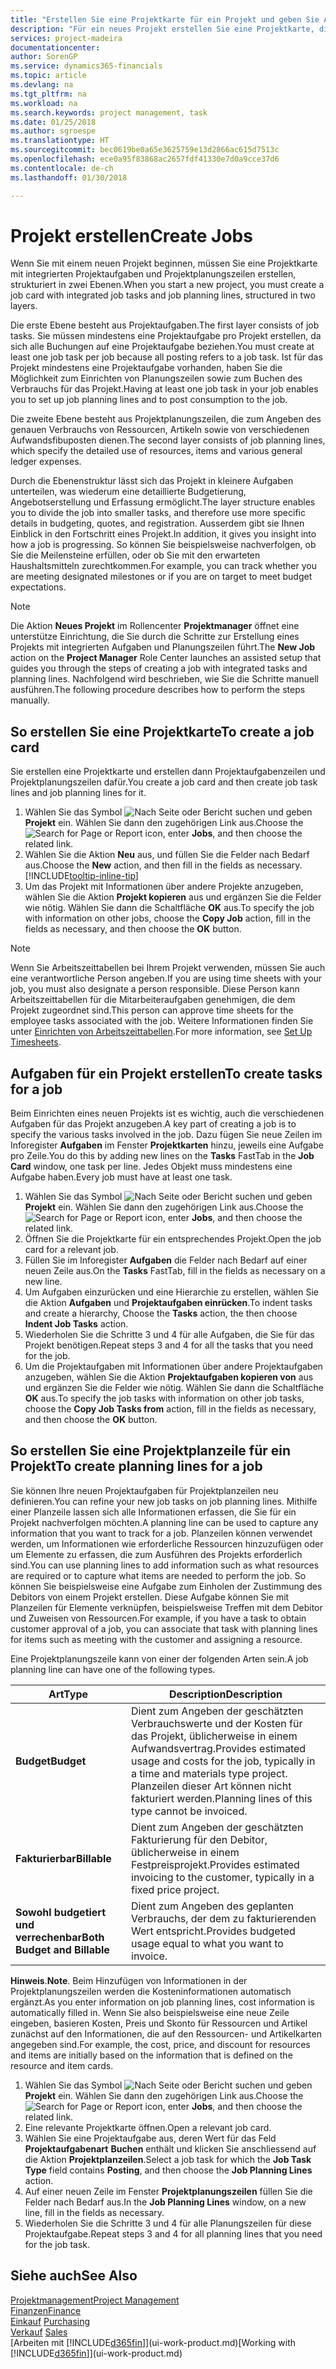 ```yaml
---
title: "Erstellen Sie eine Projektkarte für ein Projekt und geben Sie Aufgaben an| Microsoft Docs"
description: "Für ein neues Projekt erstellen Sie eine Projektkarte, die Projektaufgaben und enthält Planungszeilen erstellt, um Ihnen zu helfen, Status und Budgets zu verwalten."
services: project-madeira
documentationcenter: 
author: SorenGP
ms.service: dynamics365-financials
ms.topic: article
ms.devlang: na
ms.tgt_pltfrm: na
ms.workload: na
ms.search.keywords: project management, task
ms.date: 01/25/2018
ms.author: sgroespe
ms.translationtype: HT
ms.sourcegitcommit: bec0619be0a65e3625759e13d2866ac615d7513c
ms.openlocfilehash: ece0a95f83868ac2657fdf41330e7d0a9cce37d6
ms.contentlocale: de-ch
ms.lasthandoff: 01/30/2018

---
```

# <a name="create-jobs"></a><span data-ttu-id="56c27-103">Projekt erstellen</span><span class="sxs-lookup"><span data-stu-id="56c27-103">Create Jobs</span></span>
<span data-ttu-id="56c27-104">Wenn Sie mit einem neuen Projekt beginnen, müssen Sie eine Projektkarte mit integrierten Projektaufgaben und Projektplanungszeilen erstellen, strukturiert in zwei Ebenen.</span><span class="sxs-lookup"><span data-stu-id="56c27-104">When you start a new project, you must create a job card with integrated job tasks and job planning lines, structured in two layers.</span></span>  

<span data-ttu-id="56c27-105">Die erste Ebene besteht aus Projektaufgaben.</span><span class="sxs-lookup"><span data-stu-id="56c27-105">The first layer consists of job tasks.</span></span> <span data-ttu-id="56c27-106">Sie müssen mindestens eine Projektaufgabe pro Projekt erstellen, da sich alle Buchungen auf eine Projektaufgabe beziehen.</span><span class="sxs-lookup"><span data-stu-id="56c27-106">You must create at least one job task per job because all posting refers to a job task.</span></span> <span data-ttu-id="56c27-107">Ist für das Projekt mindestens eine Projektaufgabe vorhanden, haben Sie die Möglichkeit zum Einrichten von Planungszeilen sowie zum Buchen des Verbrauchs für das Projekt.</span><span class="sxs-lookup"><span data-stu-id="56c27-107">Having at least one job task in your job enables you to set up job planning lines and to post consumption to the job.</span></span>

<span data-ttu-id="56c27-108">Die zweite Ebene besteht aus Projektplanungszeilen, die zum Angeben des genauen Verbrauchs von Ressourcen, Artikeln sowie von verschiedenen Aufwandsfibuposten dienen.</span><span class="sxs-lookup"><span data-stu-id="56c27-108">The second layer consists of job planning lines, which specify the detailed use of resources, items and various general ledger expenses.</span></span>

<span data-ttu-id="56c27-109">Durch die Ebenenstruktur lässt sich das Projekt in kleinere Aufgaben unterteilen, was wiederum eine detaillierte Budgetierung, Angebotserstellung und Erfassung ermöglicht.</span><span class="sxs-lookup"><span data-stu-id="56c27-109">The layer structure enables you to divide the job into smaller tasks, and therefore use more specific details in budgeting, quotes, and registration.</span></span> <span data-ttu-id="56c27-110">Ausserdem gibt sie Ihnen Einblick in den Fortschritt eines Projekt.</span><span class="sxs-lookup"><span data-stu-id="56c27-110">In addition, it gives you insight into how a job is progressing.</span></span> <span data-ttu-id="56c27-111">So können Sie beispielsweise nachverfolgen, ob Sie die Meilensteine erfüllen, oder ob Sie mit den erwarteten Haushaltsmitteln zurechtkommen.</span><span class="sxs-lookup"><span data-stu-id="56c27-111">For example, you can track whether you are meeting designated milestones or if you are on target to meet budget expectations.</span></span>

> [!NOTE]  
>   <span data-ttu-id="56c27-112">Die Aktion **Neues Projekt** im Rollencenter **Projektmanager** öffnet eine unterstütze Einrichtung, die Sie durch die Schritte zur Erstellung eines Projekts mit integrierten Aufgaben und Planungszeilen führt.</span><span class="sxs-lookup"><span data-stu-id="56c27-112">The **New Job** action on the **Project Manager** Role Center launches an assisted setup that guides you through the steps of creating a job with integrated tasks and planning lines.</span></span> <span data-ttu-id="56c27-113">Nachfolgend wird beschrieben, wie Sie die Schritte manuell ausführen.</span><span class="sxs-lookup"><span data-stu-id="56c27-113">The following procedure describes how to perform the steps manually.</span></span>

## <a name="to-create-a-job-card"></a><span data-ttu-id="56c27-114">So erstellen Sie eine Projektkarte</span><span class="sxs-lookup"><span data-stu-id="56c27-114">To create a job card</span></span>
<span data-ttu-id="56c27-115">Sie erstellen eine Projektkarte und erstellen dann Projektaufgabenzeilen und Projektplanungszeilen dafür.</span><span class="sxs-lookup"><span data-stu-id="56c27-115">You create a job card and then create job task lines and job planning lines for it.</span></span>

1. <span data-ttu-id="56c27-116">Wählen Sie das Symbol ![Nach Seite oder Bericht suchen](media/ui-search/search_small.png "Nach Seite oder Bericht suchen") und geben **Projekt** ein. Wählen Sie dann den zugehörigen Link aus.</span><span class="sxs-lookup"><span data-stu-id="56c27-116">Choose the ![Search for Page or Report](media/ui-search/search_small.png "Search for Page or Report icon") icon, enter **Jobs**, and then choose the related link.</span></span>  
2. <span data-ttu-id="56c27-117">Wählen Sie die Aktion **Neu** aus, und füllen Sie die Felder nach Bedarf aus.</span><span class="sxs-lookup"><span data-stu-id="56c27-117">Choose the **New** action, and then fill in the fields as necessary.</span></span> [!INCLUDE[tooltip-inline-tip](includes/tooltip-inline-tip_md.md)]
3. <span data-ttu-id="56c27-118">Um das Projekt mit Informationen über andere Projekte anzugeben, wählen Sie die Aktion **Projekt kopieren** aus und ergänzen Sie die Felder wie nötig. Wählen Sie dann die Schaltfläche **OK** aus.</span><span class="sxs-lookup"><span data-stu-id="56c27-118">To specify the job with information on other jobs, choose the **Copy Job** action, fill in the fields as necessary, and then choose the **OK** button.</span></span>

> [!NOTE]  
>   <span data-ttu-id="56c27-119">Wenn Sie Arbeitszeittabellen bei Ihrem Projekt verwenden, müssen Sie auch eine verantwortliche Person angeben.</span><span class="sxs-lookup"><span data-stu-id="56c27-119">If you are using time sheets with your job, you must also designate a person responsible.</span></span> <span data-ttu-id="56c27-120">Diese Person kann Arbeitszeittabellen für die Mitarbeiteraufgaben genehmigen, die dem Projekt zugeordnet sind.</span><span class="sxs-lookup"><span data-stu-id="56c27-120">This person can approve time sheets for the employee tasks associated with the job.</span></span> <span data-ttu-id="56c27-121">Weitere Informationen finden Sie unter [Einrichten von Arbeitszeittabellen](projects-how-setup-time-sheets.md).</span><span class="sxs-lookup"><span data-stu-id="56c27-121">For more information, see [Set Up Timesheets](projects-how-setup-time-sheets.md).</span></span>

## <a name="to-create-tasks-for-a-job"></a><span data-ttu-id="56c27-122">Aufgaben für ein Projekt erstellen</span><span class="sxs-lookup"><span data-stu-id="56c27-122">To create tasks for a job</span></span>
<span data-ttu-id="56c27-123">Beim Einrichten eines neuen Projekts ist es wichtig, auch die verschiedenen Aufgaben für das Projekt anzugeben.</span><span class="sxs-lookup"><span data-stu-id="56c27-123">A key part of creating a job is to specify the various tasks involved in the job.</span></span> <span data-ttu-id="56c27-124">Dazu fügen Sie neue Zeilen im Inforegister **Aufgaben** im Fenster **Projektkarten** hinzu, jeweils eine Aufgabe pro Zeile.</span><span class="sxs-lookup"><span data-stu-id="56c27-124">You do this by adding new lines on the **Tasks** FastTab in the **Job Card** window, one task per line.</span></span> <span data-ttu-id="56c27-125">Jedes Objekt muss mindestens eine Aufgabe haben.</span><span class="sxs-lookup"><span data-stu-id="56c27-125">Every job must have at least one task.</span></span>

1. <span data-ttu-id="56c27-126">Wählen Sie das Symbol ![Nach Seite oder Bericht suchen](media/ui-search/search_small.png "Nach Seite oder Bericht suchen") und geben **Projekt** ein. Wählen Sie dann den zugehörigen Link aus.</span><span class="sxs-lookup"><span data-stu-id="56c27-126">Choose the ![Search for Page or Report](media/ui-search/search_small.png "Search for Page or Report icon") icon, enter **Jobs**, and then choose the related link.</span></span>
2. <span data-ttu-id="56c27-127">Öffnen Sie die Projektkarte für ein entsprechendes Projekt.</span><span class="sxs-lookup"><span data-stu-id="56c27-127">Open the job card for a relevant job.</span></span>
3. <span data-ttu-id="56c27-128">Füllen Sie im Inforegister **Aufgaben** die Felder nach Bedarf auf einer neuen Zeile aus.</span><span class="sxs-lookup"><span data-stu-id="56c27-128">On the **Tasks** FastTab, fill in the fields as necessary on a new line.</span></span>
4. <span data-ttu-id="56c27-129">Um Aufgaben einzurücken und eine Hierarchie zu erstellen, wählen Sie die Aktion **Aufgaben** und **Projektaufgaben einrücken**.</span><span class="sxs-lookup"><span data-stu-id="56c27-129">To indent tasks and create a hierarchy, Choose the **Tasks** action, the then choose **Indent Job Tasks** action.</span></span>
5. <span data-ttu-id="56c27-130">Wiederholen Sie die Schritte 3 und 4 für alle Aufgaben, die Sie für das Projekt benötigen.</span><span class="sxs-lookup"><span data-stu-id="56c27-130">Repeat steps 3 and 4 for all the tasks that you need for the job.</span></span>
6. <span data-ttu-id="56c27-131">Um die Projektaufgaben mit Informationen über andere Projektaufgaben anzugeben, wählen Sie die Aktion **Projektaufgaben kopieren von** aus und ergänzen Sie die Felder wie nötig. Wählen Sie dann die Schaltfläche **OK** aus.</span><span class="sxs-lookup"><span data-stu-id="56c27-131">To specify the job tasks with information on other job tasks, choose the **Copy Job Tasks from** action, fill in the fields as necessary, and then choose the **OK** button.</span></span>

## <a name="to-create-planning-lines-for-a-job"></a><span data-ttu-id="56c27-132">So erstellen Sie eine Projektplanzeile für ein Projekt</span><span class="sxs-lookup"><span data-stu-id="56c27-132">To create planning lines for a job</span></span>
<span data-ttu-id="56c27-133">Sie können Ihre neuen Projektaufgaben für Projektplanzeilen neu definieren.</span><span class="sxs-lookup"><span data-stu-id="56c27-133">You can refine your new job tasks on job planning lines.</span></span> <span data-ttu-id="56c27-134">Mithilfe einer Planzeile lassen sich alle Informationen erfassen, die Sie für ein Projekt nachverfolgen möchten.</span><span class="sxs-lookup"><span data-stu-id="56c27-134">A planning line can be used to capture any information that you want to track for a job.</span></span> <span data-ttu-id="56c27-135">Planzeilen können verwendet werden, um Informationen wie erforderliche Ressourcen hinzuzufügen oder um Elemente zu erfassen, die zum Ausführen des Projekts erforderlich sind.</span><span class="sxs-lookup"><span data-stu-id="56c27-135">You can use planning lines to add information such as what resources are required or to capture what items are needed to perform the job.</span></span> <span data-ttu-id="56c27-136">So können Sie beispielsweise eine Aufgabe zum Einholen der Zustimmung des Debitors von einem Projekt erstellen. Diese Aufgabe können Sie mit Planzeilen für Elemente verknüpfen, beispielsweise Treffen mit dem Debitor und Zuweisen von Ressourcen.</span><span class="sxs-lookup"><span data-stu-id="56c27-136">For example, if you have a task to obtain customer approval of a job, you can associate that task with planning lines for items such as meeting with the customer and assigning a resource.</span></span>  

<span data-ttu-id="56c27-137">Eine Projektplanungszeile kann von einer der folgenden Arten sein.</span><span class="sxs-lookup"><span data-stu-id="56c27-137">A job planning line can have one of the following types.</span></span>  

| <span data-ttu-id="56c27-138">Art</span><span class="sxs-lookup"><span data-stu-id="56c27-138">Type</span></span> | <span data-ttu-id="56c27-139">Description</span><span class="sxs-lookup"><span data-stu-id="56c27-139">Description</span></span> |
| --- | --- |
| <span data-ttu-id="56c27-140">**Budget**</span><span class="sxs-lookup"><span data-stu-id="56c27-140">**Budget**</span></span> |<span data-ttu-id="56c27-141">Dient zum Angeben der geschätzten Verbrauchswerte und der Kosten für das Projekt, üblicherweise in einem Aufwandsvertrag.</span><span class="sxs-lookup"><span data-stu-id="56c27-141">Provides estimated usage and costs for the job, typically in a time and materials type project.</span></span> <span data-ttu-id="56c27-142">Planzeilen dieser Art können nicht fakturiert werden.</span><span class="sxs-lookup"><span data-stu-id="56c27-142">Planning lines of this type cannot be invoiced.</span></span> |
| <span data-ttu-id="56c27-143">**Fakturierbar**</span><span class="sxs-lookup"><span data-stu-id="56c27-143">**Billable**</span></span> |<span data-ttu-id="56c27-144">Dient zum Angeben der geschätzten Fakturierung für den Debitor, üblicherweise in einem Festpreisprojekt.</span><span class="sxs-lookup"><span data-stu-id="56c27-144">Provides estimated invoicing to the customer, typically in a fixed price project.</span></span> |
| <span data-ttu-id="56c27-145">**Sowohl budgetiert und verrechenbar**</span><span class="sxs-lookup"><span data-stu-id="56c27-145">**Both Budget and Billable**</span></span> |<span data-ttu-id="56c27-146">Dient zum Angeben des geplanten Verbrauchs, der dem zu fakturierenden Wert entspricht.</span><span class="sxs-lookup"><span data-stu-id="56c27-146">Provides budgeted usage equal to what you want to invoice.</span></span> |

<span data-ttu-id="56c27-147">**Hinweis**.</span><span class="sxs-lookup"><span data-stu-id="56c27-147">**Note**.</span></span> <span data-ttu-id="56c27-148">Beim Hinzufügen von Informationen in der Projektplanungszeilen werden die Kosteninformationen automatisch ergänzt.</span><span class="sxs-lookup"><span data-stu-id="56c27-148">As you enter information on job planning lines, cost information is automatically filled in.</span></span> <span data-ttu-id="56c27-149">Wenn Sie also beispielsweise eine neue Zeile eingeben, basieren Kosten, Preis und Skonto für Ressourcen und Artikel zunächst auf den Informationen, die auf den Ressourcen- und Artikelkarten angegeben sind.</span><span class="sxs-lookup"><span data-stu-id="56c27-149">For example, the cost, price, and discount for resources and items are initially based on the information that is defined on the resource and item cards.</span></span>

1. <span data-ttu-id="56c27-150">Wählen Sie das Symbol ![Nach Seite oder Bericht suchen](media/ui-search/search_small.png "Nach Seite oder Bericht suchen") und geben **Projekt** ein. Wählen Sie dann den zugehörigen Link aus.</span><span class="sxs-lookup"><span data-stu-id="56c27-150">Choose the ![Search for Page or Report](media/ui-search/search_small.png "Search for Page or Report icon") icon, enter **Jobs**, and then choose the related link.</span></span>
2. <span data-ttu-id="56c27-151">Eine relevante Projektkarte öffnen.</span><span class="sxs-lookup"><span data-stu-id="56c27-151">Open a relevant job card.</span></span>
3. <span data-ttu-id="56c27-152">Wählen Sie eine Projektaufgabe aus, deren Wert für das Feld **Projektaufgabenart** **Buchen** enthält und klicken Sie anschliessend auf die Aktion **Projektplanzeilen**.</span><span class="sxs-lookup"><span data-stu-id="56c27-152">Select a job task for which the **Job Task Type** field contains **Posting**, and then choose the **Job Planning Lines** action.</span></span>  
4. <span data-ttu-id="56c27-153">Auf einer neuen Zeile im Fenster **Projektplanungszeilen** füllen Sie die Felder nach Bedarf aus.</span><span class="sxs-lookup"><span data-stu-id="56c27-153">In the **Job Planning Lines** window, on a new line, fill in the fields as necessary.</span></span>
5. <span data-ttu-id="56c27-154">Wiederholen Sie die Schritte 3 und 4 für alle Planungszeilen für diese Projektaufgabe.</span><span class="sxs-lookup"><span data-stu-id="56c27-154">Repeat steps 3 and 4 for all planning lines that you need for the job task.</span></span>

## <a name="see-also"></a><span data-ttu-id="56c27-155">Siehe auch</span><span class="sxs-lookup"><span data-stu-id="56c27-155">See Also</span></span>
[<span data-ttu-id="56c27-156">Projektmanagement</span><span class="sxs-lookup"><span data-stu-id="56c27-156">Project Management</span></span>](projects-manage-projects.md)  
[<span data-ttu-id="56c27-157">Finanzen</span><span class="sxs-lookup"><span data-stu-id="56c27-157">Finance</span></span>](finance.md)  
<span data-ttu-id="56c27-158">[Einkauf](purchasing-manage-purchasing.md)       </span><span class="sxs-lookup"><span data-stu-id="56c27-158">[Purchasing](purchasing-manage-purchasing.md)       </span></span>  
<span data-ttu-id="56c27-159">[Verkauf](sales-manage-sales.md)    </span><span class="sxs-lookup"><span data-stu-id="56c27-159">[Sales](sales-manage-sales.md)    </span></span>  
<span data-ttu-id="56c27-160">[Arbeiten mit [!INCLUDE[d365fin](includes/d365fin_md.md)]](ui-work-product.md)</span><span class="sxs-lookup"><span data-stu-id="56c27-160">[Working with [!INCLUDE[d365fin](includes/d365fin_md.md)]](ui-work-product.md)</span></span>  


